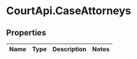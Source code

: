 # CourtApi.CaseAttorneys

## Properties
Name | Type | Description | Notes
------------ | ------------- | ------------- | -------------



